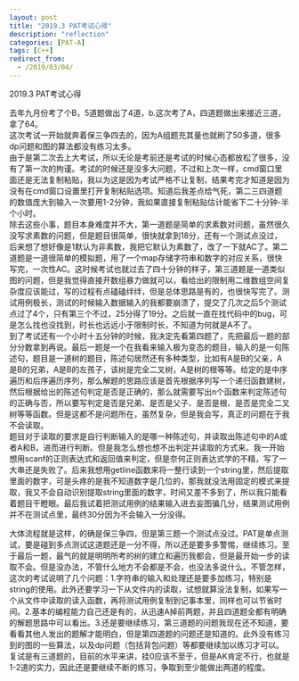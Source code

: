 ```yaml
---
layout: post
title: "2019.3 PAT考试心得"
description: "reflection"
categories: [PAT-A]
tags: [C++]
redirect_from:
  - /2019/03/04/
---
```


2019.3 PAT考试心得

去年九月份考了个B，5道题做出了4道，b.这次考了A，四道题做出来接近三道，拿了64。  
这次考试一开始就奔着保三争四去的，因为A组题充其量也就刷了50多道，很多dp问题和图的算法都没有练习太多。  
由于是第二次去上大考试，所以无论是考前还是考试的时候心态都放松了很多，没有了第一次的拘谨。考试的时候还是没多大问题，不过和上次一样，cmd窗口里面还是无法复制粘贴，我以为这是因为考试严格不让复制，结果考完才知道是因为没有在cmd窗口设置里打开复制粘贴选项。知道后我差点给气死，第二三四道题的数值庞大到输入一次要用1-2分钟，我如果直接复制粘贴估计能省下二十分钟-半个小时。  
除去这些小事，题目本身难度并不大，第一道题是简单的求素数对问题，虽然很久没写求素数的问题，但是题目很简单，很快就拿到18分，还有一个测试点没过，后来想了想好像是1默认为非素数，我把它默认为素数了，改了一下就AC了。第二道题是一道很简单的模拟题，用了一个map存储字符串和数字的对应关系，很快写完，一次性AC。这时候考试也就过去了四十分钟的样子，第三道题是一道类似图的问题，但是我觉得直接开数组暴力做就可以，看给出的限制用二维数组空间复杂度应该能过，写的过程有点磕磕绊绊，但是总体思路是有的，也很快写完了。测试用例极长，测试的时候输入数据输入的我都要崩溃了，提交了几次之后5个测试点过了4个，只有第三个不过，25分得了19分。之后就一直在找代码中的bug，可是怎么找也没找到，时长也远远小于限制时长，不知道为何就是A不了。  
到了考试还有一个小时十五分钟的时候，我决定先看第四题了，先把最后一题的部分分数拿到再说。最后一题是一个在我看来输入极为变态的题目，输入的是一句陈述句，题目是一道树的题目，陈述句居然还有多种类型，比如有A是B的父亲，A是B的兄弟，A是B的左孩子，该树是完全二叉树，A是树的根等等。给定的是中序遍历和后序遍历序列，那么解题的思路应该是首先根据序列写一个递归函数建树，然后根据给出的陈述句判定是否是正确的，那么就需要写出n个函数来判定陈述句的正确与否，所以要写判定是否是兄弟、是否是父子、是否是根、是否是完全二叉树等等函数。但是这都不是问题所在，虽然复杂，但是我会写，真正的问题在于我不会读取。  
题目对于读取的要求是自行判断输入的是哪一种陈述句，并读取出陈述句中的A或者A和B，进而进行判断。但是我怎么想也想不出判定并读取的方式来。我一开始想用scanf的正则表达式和返回值来判定，但是奈何正则表达式学的不精，写了一大串还是失败了。后来我想用getline函数来将一整行读到一个string里，然后提取里面的数字，可是头疼的是我不知道数字是几位的，那我就没法用固定的模式来提取，我又不会自动识别提取string里面的数字，时间又差不多到了，所以我只能看着题目干瞪眼。最后我试着把测试用例的结果输入进去妄图骗几分，结果测试用例并不在测试点里，最终30分因为不会输入一分没得。  

大体流程就是这样，的确是保三争四，但是第三题一个测试点没过。PAT是单点测试，要是碰到多点测试这道题还是一分不得，所以还是要多多警惕，继续练习。至于最后一题，最气的就是明明所考的树的建立和遍历我都会，但是最开始一步的读取不会。但是没办法，不管什么地方不会都是不会，也没法多说什么。不管怎样，这次的考试说明了几个问题：1.字符串的输入和处理还是要多加练习，特别是string的使用。此外还要学习一下从文件内的读取，试想就算没法复制，如果写一个从文件中读取的读入函数，再将测试用例复制到记事本里，同样也可以节省时间。2.基本的编程能力自己还是有的，从迅速A掉前两题，并且四道题全都有明确的解题思路中可以看出。3.还是要继续练习，第三道题的问题我现在还不知道，要看看其他人发出的题解才能明白，但是第四道题的问题还是知道的。此外没有练习到的图的一些算法，以及dp问题（包括背包问题）等都要继续加以练习才可以。  
复试是有三道题的，目前的水平来讲，挂0应该不至于，但是AK肯定不行，也就是1-2道的实力，因此还是要继续不断的练习，争取到至少能做出两道的程度。  
